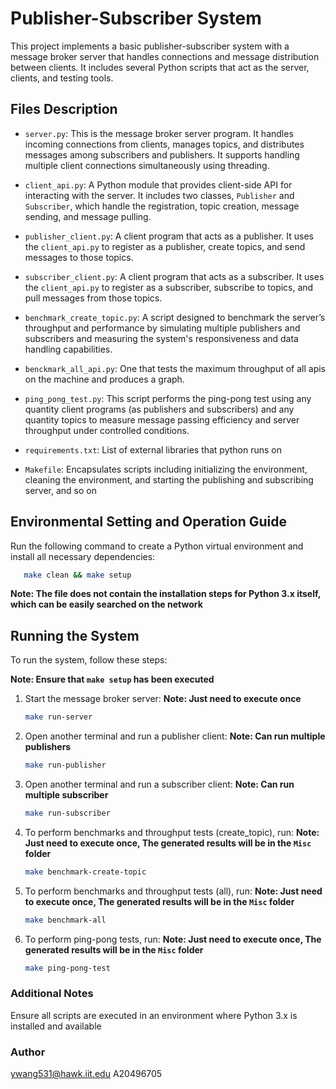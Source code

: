 # Publisher-Subscriber System

This project implements a basic publisher-subscriber system with a message broker server that handles connections and message distribution between clients. It includes several Python scripts that act as the server, clients, and testing tools.

## Files Description

- `server.py`: This is the message broker server program. It handles incoming connections from clients, manages topics, and distributes messages among subscribers and publishers. It supports handling multiple client connections simultaneously using threading.

- `client_api.py`: A Python module that provides client-side API for interacting with the server. It includes two classes, `Publisher` and `Subscriber`, which handle the registration, topic creation, message sending, and message pulling.

- `publisher_client.py`: A client program that acts as a publisher. It uses the `client_api.py` to register as a publisher, create topics, and send messages to those topics.

- `subscriber_client.py`: A client program that acts as a subscriber. It uses the `client_api.py` to register as a subscriber, subscribe to topics, and pull messages from those topics.

- `benchmark_create_topic.py`: A script designed to benchmark the server’s throughput and performance by simulating multiple publishers and subscribers and measuring the system's responsiveness and data handling capabilities.

- `benckmark_all_api.py`: One that tests the maximum throughput of all apis on the machine and produces a graph.

- `ping_pong_test.py`: This script performs the ping-pong test using any quantity client programs (as publishers and subscribers) and any quantity topics to measure message passing efficiency and server throughput under controlled conditions.

- `requirements.txt`: List of external libraries that python runs on

- `Makefile`: Encapsulates scripts including initializing the environment, cleaning the environment, and starting the publishing and subscribing server, and so on

## Environmental Setting and Operation Guide

Run the following command to create a Python virtual environment and install all necessary dependencies:

```bash
   make clean && make setup
```

**Note: The file does not contain the installation steps for Python 3.x itself, which can be easily searched on the network**

## Running the System

To run the system, follow these steps: 

**Note: Ensure that `make setup` has been executed**

1. Start the message broker server:
   **Note: Just need to execute once**
   ```bash
   make run-server
   ```

2. Open another terminal and run a publisher client:
   **Note: Can run multiple publishers**
   ```bash
   make run-publisher
   ```
3. Open another terminal and run a subscriber client:
   **Note: Can run multiple subscriber**
   ```bash
   make run-subscriber
   ```
4. To perform benchmarks and throughput tests (create_topic), run:
   **Note: Just need to execute once, The generated results will be in the `Misc` folder**
   ```bash
   make benchmark-create-topic
   ```
5. To perform benchmarks and throughput tests (all), run:
   **Note: Just need to execute once, The generated results will be in the `Misc` folder**
   ```bash
   make benchmark-all
   ```
6. To perform ping-pong tests, run:
   **Note: Just need to execute once, The generated results will be in the `Misc` folder**
   ```bash
   make ping-pong-test
   ```

### Additional Notes
Ensure all scripts are executed in an environment where Python 3.x is installed and available

### Author
ywang531@hawk.iit.edu A20496705